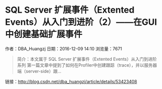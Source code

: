 # SQL Server 扩展事件（Extented Events）从入门到进阶（2）——在GUI中创建基础扩展事件
作者：DBA_Huangzj
日期：2016-12-09 14:10
浏览量：7671
> 简介：本文属于 SQL Server 扩展事件（Extented Events）从入门到进阶 系列	第一篇文章中提到了如何在Profiler中创建跟踪（trace），并以服务器端（server-side）跟...

 链接：http://blog.csdn.net/dba_huangzj/article/details/53423408
